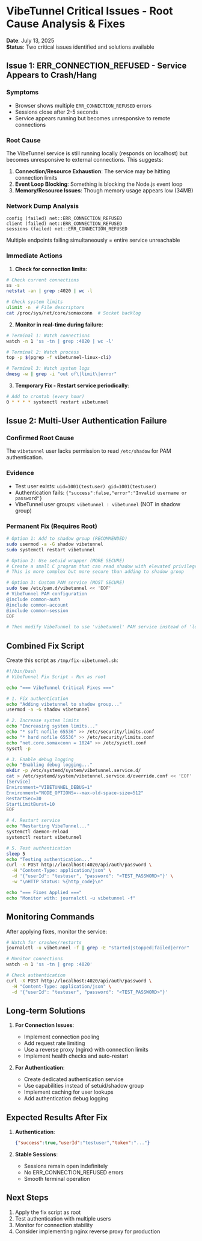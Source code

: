 # VibeTunnel Critical Issues - Root Cause Analysis & Fixes

**Date**: July 13, 2025  
**Status**: Two critical issues identified and solutions available

## Issue 1: ERR_CONNECTION_REFUSED - Service Appears to Crash/Hang

### Symptoms
- Browser shows multiple `ERR_CONNECTION_REFUSED` errors
- Sessions close after 2-5 seconds
- Service appears running but becomes unresponsive to remote connections

### Root Cause
The VibeTunnel service is still running locally (responds on localhost) but becomes unresponsive to external connections. This suggests:
1. **Connection/Resource Exhaustion**: The service may be hitting connection limits
2. **Event Loop Blocking**: Something is blocking the Node.js event loop
3. **Memory/Resource Issues**: Though memory usage appears low (34MB)

### Network Dump Analysis
```
config (failed) net::ERR_CONNECTION_REFUSED
client (failed) net::ERR_CONNECTION_REFUSED
sessions (failed) net::ERR_CONNECTION_REFUSED
```
Multiple endpoints failing simultaneously = entire service unreachable

### Immediate Actions

1. **Check for connection limits**:
```bash
# Check current connections
ss -s
netstat -an | grep :4020 | wc -l

# Check system limits
ulimit -n  # File descriptors
cat /proc/sys/net/core/somaxconn  # Socket backlog
```

2. **Monitor in real-time during failure**:
```bash
# Terminal 1: Watch connections
watch -n 1 'ss -tn | grep :4020 | wc -l'

# Terminal 2: Watch process
top -p $(pgrep -f vibetunnel-linux-cli)

# Terminal 3: Watch system logs
dmesg -w | grep -i "out of\|limit\|error"
```

3. **Temporary Fix - Restart service periodically**:
```bash
# Add to crontab (every hour)
0 * * * * systemctl restart vibetunnel
```

## Issue 2: Multi-User Authentication Failure

### Confirmed Root Cause
The `vibetunnel` user lacks permission to read `/etc/shadow` for PAM authentication.

### Evidence
- Test user exists: `uid=1001(testuser) gid=1001(testuser)`
- Authentication fails: `{"success":false,"error":"Invalid username or password"}`
- VibeTunnel user groups: `vibetunnel : vibetunnel` (NOT in shadow group)

### Permanent Fix (Requires Root)

```bash
# Option 1: Add to shadow group (RECOMMENDED)
sudo usermod -a -G shadow vibetunnel
sudo systemctl restart vibetunnel

# Option 2: Use setuid wrapper (MORE SECURE)
# Create a small C program that can read shadow with elevated privileges
# This is more complex but more secure than adding to shadow group

# Option 3: Custom PAM service (MOST SECURE)
sudo tee /etc/pam.d/vibetunnel << 'EOF'
# VibeTunnel PAM configuration
@include common-auth
@include common-account
@include common-session
EOF

# Then modify VibeTunnel to use 'vibetunnel' PAM service instead of 'login'
```

## Combined Fix Script

Create this script as `/tmp/fix-vibetunnel.sh`:

```bash
#!/bin/bash
# VibeTunnel Fix Script - Run as root

echo "=== VibeTunnel Critical Fixes ==="

# 1. Fix authentication
echo "Adding vibetunnel to shadow group..."
usermod -a -G shadow vibetunnel

# 2. Increase system limits
echo "Increasing system limits..."
echo "* soft nofile 65536" >> /etc/security/limits.conf
echo "* hard nofile 65536" >> /etc/security/limits.conf
echo "net.core.somaxconn = 1024" >> /etc/sysctl.conf
sysctl -p

# 3. Enable debug logging
echo "Enabling debug logging..."
mkdir -p /etc/systemd/system/vibetunnel.service.d/
cat > /etc/systemd/system/vibetunnel.service.d/override.conf << 'EOF'
[Service]
Environment="VIBETUNNEL_DEBUG=1"
Environment="NODE_OPTIONS=--max-old-space-size=512"
RestartSec=30
StartLimitBurst=10
EOF

# 4. Restart service
echo "Restarting VibeTunnel..."
systemctl daemon-reload
systemctl restart vibetunnel

# 5. Test authentication
sleep 5
echo "Testing authentication..."
curl -X POST http://localhost:4020/api/auth/password \
  -H "Content-Type: application/json" \
  -d '{"userId": "testuser", "password": "<TEST_PASSWORD>"}' \
  -w "\nHTTP Status: %{http_code}\n"

echo "=== Fixes Applied ==="
echo "Monitor with: journalctl -u vibetunnel -f"
```

## Monitoring Commands

After applying fixes, monitor the service:

```bash
# Watch for crashes/restarts
journalctl -u vibetunnel -f | grep -E "started|stopped|failed|error"

# Monitor connections
watch -n 1 'ss -tn | grep :4020'

# Check authentication
curl -X POST http://localhost:4020/api/auth/password \
  -H "Content-Type: application/json" \
  -d '{"userId": "testuser", "password": "<TEST_PASSWORD>"}'
```

## Long-term Solutions

1. **For Connection Issues**:
   - Implement connection pooling
   - Add request rate limiting
   - Use a reverse proxy (nginx) with connection limits
   - Implement health checks and auto-restart

2. **For Authentication**:
   - Create dedicated authentication service
   - Use capabilities instead of setuid/shadow group
   - Implement caching for user lookups
   - Add authentication debug logging

## Expected Results After Fix

1. **Authentication**: 
   ```json
   {"success":true,"userId":"testuser","token":"..."}
   ```

2. **Stable Sessions**:
   - Sessions remain open indefinitely
   - No ERR_CONNECTION_REFUSED errors
   - Smooth terminal operation

## Next Steps

1. Apply the fix script as root
2. Test authentication with multiple users
3. Monitor for connection stability
4. Consider implementing nginx reverse proxy for production
